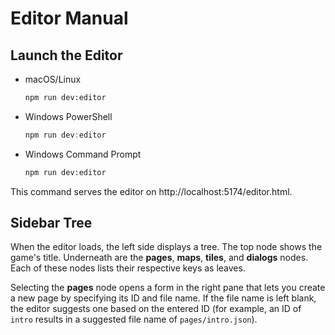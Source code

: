 # Editor Manual

## Launch the Editor

- macOS/Linux
  ```bash
  npm run dev:editor
  ```
- Windows PowerShell
  ```powershell
  npm run dev:editor
  ```
- Windows Command Prompt
  ```cmd
  npm run dev:editor
  ```

This command serves the editor on http://localhost:5174/editor.html.

## Sidebar Tree

When the editor loads, the left side displays a tree. The top node shows the game's title. Underneath are the **pages**, **maps**, **tiles**, and **dialogs** nodes. Each of these nodes lists their respective keys as leaves.

Selecting the **pages** node opens a form in the right pane that lets you create a new page by specifying its ID and file name. If the file name is left blank, the editor suggests one based on the entered ID (for example, an ID of `intro` results in a suggested file name of `pages/intro.json`).

